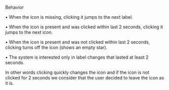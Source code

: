 Behavior

• When the icon is missing, clicking it jumps to the next label.

• When the icon is present and was clicked within last 2 seconds, clicking it jumps to the next
icon.

• When the icon is present and was not clicked within last 2 seconds, clicking turns off the icon
(shows an empty star).

• The system is interested only in label changes that lasted at least 2 seconds.

In other words clicking quickly changes the icon and if the icon is not clicked for 2 seconds we
consider that the user decided to leave the icon as it is.
